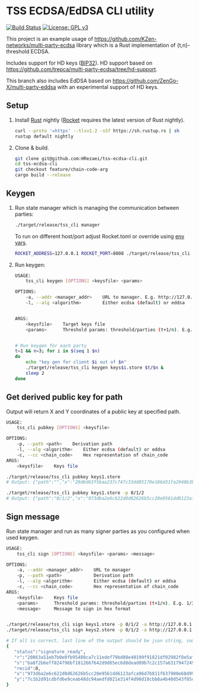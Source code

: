 # TSS ECDSA/EdDSA CLI utility

[![Build Status](https://travis-ci.com/cryptochill/tss-ecdsa-cli.svg?branch=master)](https://travis-ci.com/cryptochill/tss-ecdsa-cli)
[![License: GPL v3](https://img.shields.io/badge/License-GPL%20v3-blue.svg)](https://www.gnu.org/licenses/gpl-3.0)

This project is an example usage of https://github.com/KZen-networks/multi-party-ecdsa library which is a Rust implementation of {t,n}-threshold ECDSA. 

Includes support for HD keys ([BIP32](https://github.com/bitcoin/bips/blob/master/bip-0032.mediawiki)). HD support based on https://github.com/trepca/multi-party-ecdsa/tree/hd-support.

This branch also includes EdDSA based on https://github.com/ZenGo-X/multi-party-eddsa with an experimental support of HD keys.
## Setup

1.  Install [Rust](https://rustup.rs/) nightly ([Rocket](https://rocket.rs/v0.4/guide/getting-started/) requires the latest version of Rust nightly).

    ```sh
    curl --proto '=https' --tlsv1.2 -sSf https://sh.rustup.rs | sh
    rustup default nightly
    ``` 

2. Clone & build.

    ```sh
    git clone git@github.com:HRezaei/tss-ecdsa-cli.git 
    cd tss-ecdsa-cli
    git checkout feature/chain-code-arg 
    cargo build --release
    ```

## Keygen

1. Run state manager which is managing the communication between parties:

    ```sh 
    ./target/release/tss_cli manager
    ```
   
    To run on different host/port adjust Rocket.toml or override using [env vars](https://api.rocket.rs/v0.4/rocket/config/index.html#environment-variables). 
    ```sh
    ROCKET_ADDRESS=127.0.0.1 ROCKET_PORT=8008 ./target/release/tss_cli manager
    ```

2. Run keygen:

    ```sh
    USAGE:
        tss_cli keygen [OPTIONS] <keysfile> <params>

    OPTIONS:
        -a, --addr <manager_addr>    URL to manager. E.g. http://127.0.0.2:8002
        -l, --alg <algorithm>        Either ecdsa (default) or eddsa
 

    ARGS:
        <keysfile>    Target keys file
        <params>      Threshold params: threshold/parties (t+1/n). E.g. 1/3 for 2 of 3 schema.

   
    # Run keygen for each party
    t=1 && n=3; for i in $(seq 1 $n)
    do
        echo "key gen for client $i out of $n"
        ./target/release/tss_cli keygen keys$i.store $t/$n &
        sleep 2
    done
    ```

## Get derived public key for path

Output will return X and Y coordinates of a public key at specified path.

```sh
USAGE:
    tss_cli pubkey [OPTIONS] <keysfile>

OPTIONS:
    -p, --path <path>    Derivation path
    -l, --alg <algorithm>    Either ecdsa (default) or eddsa
    -c, --cc <chain_code>    Hex representation of chain_code
ARGS:
    <keysfile>    Keys file

./target/release/tss_cli pubkey keys1.store
# Output: {"path":"","x":"20d6d63f5baa237c747c33dd85170e186d31fa2948b3bb4615e7d08045f05614","y":"6b4ae2e5a65f750f911e92f365f8f4733949f4681efb9ebfa8d9d8fec258e96"}

./target/release/tss_cli pubkey keys1.store -p 0/1/2
# Output: {"path":"0/1/2","x":"973dba2e6c622d0d62626b5cc20e9561dd6123afca96d7b811f637900e68d99e","y":"7c1b2d91cdbfd6e9ceab48dc94aedfd021e314f4d90d18cbb8a4b40d543f85cd"}
```

## Sign message

Run state manager and run as many signer parties as you configured when used keygen.

```sh
USAGE:
    tss_cli sign [OPTIONS] <keysfile> <params> <message>

OPTIONS:
    -a, --addr <manager_addr>    URL to manager
    -p, --path <path>            Derivation path
    -l, --alg <algorithm>        Either ecdsa (default) or eddsa
    -c, --cc <chain_code>        Hex representation of chain_code
ARGS:
    <keysfile>    Keys file
    <params>      Threshold params: threshold/parties (t+1/n). E.g. 1/3 for 2 of 3 schema.
    <message>     Message to sign in hex format


./target/release/tss_cli sign keys1.store -p 0/1/2 -a http://127.0.0.1:8001 1/2 SignMe
./target/release/tss_cli sign keys2.store -p 0/1/2 -a http://127.0.0.1:8001 1/2 SignMe

# If all is correct, last line of the output should be json string, something like this:
{ 
   "status":"signature_ready",
   "r":"20863a51eb7b0e0fb95480ca7c11edef79bd08e40199f91821df02982f8e5af1",
   "s":"ba8f2b6eff824796bf1812667642d9d65ec6d8dead09b7c2c157a6317947249",
   "recid":0,
   "x":"973dba2e6c622d0d62626b5cc20e9561dd6123afca96d7b811f637900e68d99e",
   "y":"7c1b2d91cdbfd6e9ceab48dc94aedfd021e314f4d90d18cbb8a4b40d543f85cd"
}
```

